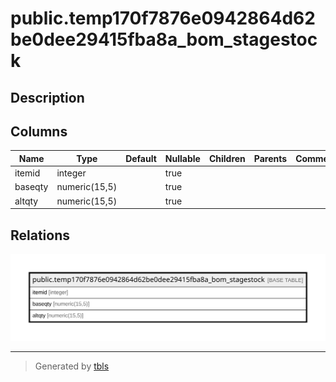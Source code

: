 # public.temp170f7876e0942864d62be0dee29415fba8a_bom_stagestock

## Description

## Columns

| Name | Type | Default | Nullable | Children | Parents | Comment |
| ---- | ---- | ------- | -------- | -------- | ------- | ------- |
| itemid | integer |  | true |  |  |  |
| baseqty | numeric(15,5) |  | true |  |  |  |
| altqty | numeric(15,5) |  | true |  |  |  |

## Relations

![er](public.temp170f7876e0942864d62be0dee29415fba8a_bom_stagestock.svg)

---

> Generated by [tbls](https://github.com/k1LoW/tbls)
